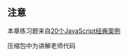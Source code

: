 ## 注意

本章练习题来自[20个JavaScript经典案例](https://www.bilibili.com/video/BV1ca4y1i7Lz/?spm_id_from=333.1387)

压缩包中为讲解老师代码